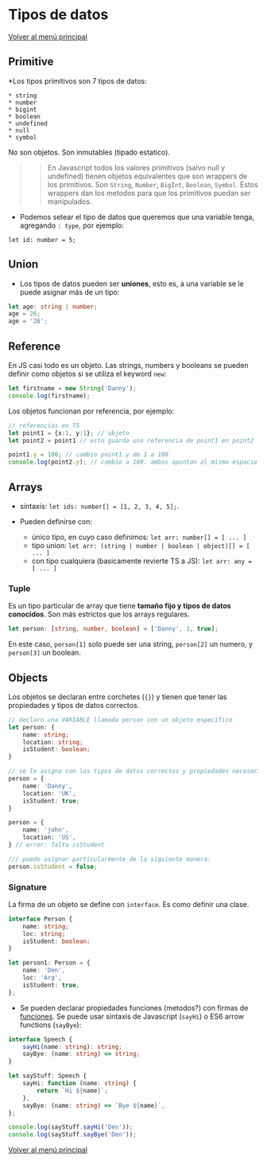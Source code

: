# Tipos de datos
[Volver al menú principal](../README.md)

## Primitive

*Los tipos primitivos son 7 tipos de datos:

    * string
    * number
    * bigint
    * boolean 
    * undefined
    * null
    * symbol

No son objetos.
Son inmutables (tipado estatico).

 >> En Javascript todos los valores primitivos (salvo null y undefined) tienen objetos equivalentes que son wrappers de los primitivos. Son `String`, `Number`, `BigInt`, `Boolean`, `Symbol`. Estos wrappers dan los metodos para que los primitivos puedan ser manipulados.

* Podemos setear el tipo de datos que queremos que una variable tenga, agregando `: type`, por ejemplo:

`let id: number = 5;`


## Union

* Los tipos de datos pueden ser **uniones**, esto es, a una variable se le puede asignar más de un tipo:

```ts
let age: string | number;
age = 26;
age = '26'; 
```

## Reference

En JS casi todo es un objeto. Las strings, numbers y booleans se pueden definir como objetos si se utiliza el keyword `new`:

```js
let firstname = new String('Danny');
console.log(firstname);
```

Los objetos funcionan por referencia, por ejemplo:

```ts
// referencias en TS
let point1 = {x:1, y:1}; // objeto
let point2 = point1 // esto guarda una referencia de point1 en point2

point1.y = 100; // cambio point1.y de 1 a 100
console.log(point2.y); // cambio a 100. ambos apuntan al mismo espacio de memoria
```

## Arrays

* sintaxis: `let ids: number[] = [1, 2, 3, 4, 5];`.

* Pueden definirse con: 
    * único tipo, en cuyo caso definimos: `let arr: number[] = [ ... ]`
    * tipo union: `let arr: (string | number | boolean | object)[] = [ ... ]`
    * con tipo cualquiera (basicamente revierte TS a JS): `let arr: any = [ ... ]`

### Tuple

Es un tipo particular de array que tiene **tamaño fijo y tipos de datos conocidos**. Son más estrictos que los arrays regulares.

```ts
let person: [string, number, boolean] = ['Danny', 1, true];
```

En este caso, `person[1]` solo puede ser una string, `person[2]` un numero, y `person[3]` un boolean.


## Objects

Los objetos se declaran entre corchetes (`{}`) y tienen que tener las propiedades y tipos de datos correctos.

```ts
// declaro una VARIABLE llamada person con un objeto especifico
let person: {
    name: string;
    location: string;
    isStudent: boolean;
}

// se le asigna con los tipos de datos correctos y propiedades necesarias.
person = {
    name: 'Danny',
    location: 'UK',
    isStudent: true;
}

person = {
    name: 'john',
    location: 'US',
} // error: falta isStudent

/// puedo asignar particularmente de la siguiente manera:
person.isStudent = false;
```

### Signature

La firma de un objeto se define con `interface`. Es como definir una clase.

```ts
interface Person {
    name: string;
    loc: string;
    isStudent: boolean;
}

let person1: Person = {
    name: 'Den',
    loc: 'Arg',
    isStudent: true,
};
```

* Se pueden declarar propiedades funciones (metodos?) con firmas de [funciones](./TS_functions.md). Se puede usar sintaxis de Javascript (`sayHi`) o ES6 arrow functions (`sayBye`):

```ts
interface Speech {
    sayHi(name: string): string;
    sayBye: (name: string) => string;
}

let sayStuff: Speech {
    sayHi: function (name: string) {
        return `Hi ${name}`;
    },
    sayBye: (name: string) => `Bye ${name}`,
};

console.log(sayStuff.sayHi('Den'));
console.log(sayStuff.sayBye('Den'));
```

[Volver al menú principal](../README.md)
